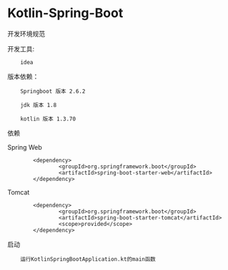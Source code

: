 # Kotlin-Spring-Boot

开发环境规范

开发工具:

        idea

版本依赖：
        
        Springboot 版本 2.6.2

        jdk 版本 1.8

        kotlin 版本 1.3.70

依赖

Spring Web
````
        <dependency>
                <groupId>org.springframework.boot</groupId>
                <artifactId>spring-boot-starter-web</artifactId>
        </dependency>
````
Tomcat
````
        <dependency>
                <groupId>org.springframework.boot</groupId>
                <artifactId>spring-boot-starter-tomcat</artifactId>
                <scope>provided</scope>
        </dependency>
````
        
启动
        
        运行KotlinSpringBootApplication.kt的main函数
